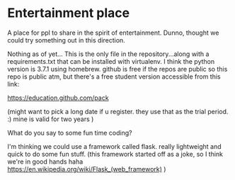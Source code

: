 # Entertainment place
A place for ppl to share in the spirit of entertainment.  Dunno, thought we could try something out in this direction. 

Nothing as of yet...
This is the only file in the repository...along with a requirements.txt that can be installed with virtualenv. I think the python version is 3.7.1 using homebrew. github is free if the repos are public so this repo is public atm, but there's a free student version accessible from this link:

https://education.github.com/pack

(might want to pick a long date if u register. they use that as the trial period. :) mine is valid for two years )

What do you say to some fun time coding?

I'm thinking we could use a framework called flask. really lightweight and quick to do some fun stuff. (this framework started off as a joke, so I think we're in good hands haha  https://en.wikipedia.org/wiki/Flask_(web_framework) )

